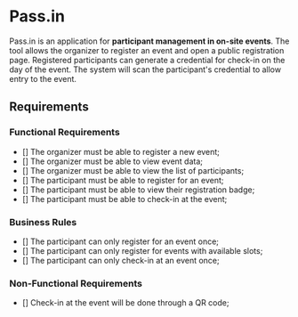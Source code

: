# Pass.in

Pass.in is an application for **participant management in on-site events**.
The tool allows the organizer to register an event and open a public registration page.
Registered participants can generate a credential for check-in on the day of the event.
The system will scan the participant's credential to allow entry to the event.

## Requirements

### Functional Requirements

- [] The organizer must be able to register a new event;
- [] The organizer must be able to view event data;
- [] The organizer must be able to view the list of participants;
- [] The participant must be able to register for an event;
- [] The participant must be able to view their registration badge;
- [] The participant must be able to check-in at the event;

### Business Rules

- [] The participant can only register for an event once;
- [] The participant can only register for events with available slots;
- [] The participant can only check-in at an event once;

### Non-Functional Requirements

- [] Check-in at the event will be done through a QR code;
